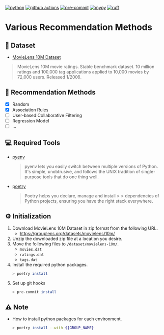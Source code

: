 [![python](https://img.shields.io/badge/python-v3.12-4584b6?logo=python
)](https://github.com/python
)
[![github actions](https://img.shields.io/badge/tests-passed-23A458?logo=github
)](https://github.com/python
)
[![pre-commit](https://img.shields.io/badge/pre--commit-enabled-F19C35?logo=pre-commit)](https://github.com/pre-commit/pre-commit)
[![mypy](https://img.shields.io/badge/mypy-checked-1670A7)](https://github.com/python/mypy)
[![ruff](https://img.shields.io/endpoint?url=https://raw.githubusercontent.com/charliermarsh/ruff/main/assets/badge/v2.json)](https://github.com/astral-sh/ruff)

# Various Recommendation Methods

## :movie_camera: Dataset
- [MovieLens 10M Dataset](https://grouplens.org/datasets/movielens/10m/)
> MovieLens 10M movie ratings. Stable benchmark dataset. 10 million ratings and 100,000 tag applications applied to 10,000 movies by 72,000 users. Released 1/2009.

## :seedling: Recommendation Methods

- [x] Random
- [x] Association Rules
- [ ] User-based Collaborative Filtering
- [ ] Regression Model
- [ ] ...

## :computer: Required Tools

- [pyenv](https://github.com/pyenv/pyenv)
   > pyenv lets you easily switch between multiple versions of Python. It's simple, unobtrusive, and follows the UNIX tradition of single-purpose tools that do one thing well.

- [poetry](https://github.com/python-poetry/poetry)
   > Poetry helps you declare, manage and install > > dependencies of Python projects, ensuring you have the right stack everywhere.

## :gear: Initialization

1. Download MovieLens 10M Dataset in zip format from the following URL.
   - https://grouplens.org/datasets/movielens/10m/
2. Unzip the downloaded zip file at a location you desire.
3. Move the following files to `/dataset/movielens-10m/`.
   - `movies.dat`
   - `ratings.dat`
   - `tags.dat`
4. Install the required python packages.
   ```sh
   > poetry install
   ``` 
5. Set up git hooks
   ```sh
   > pre-commit install
   ```

## :warning: Note
- How to install python packages for each environment.
   ```sh
   > poetry install --with ${GROUP_NAME}
   ```